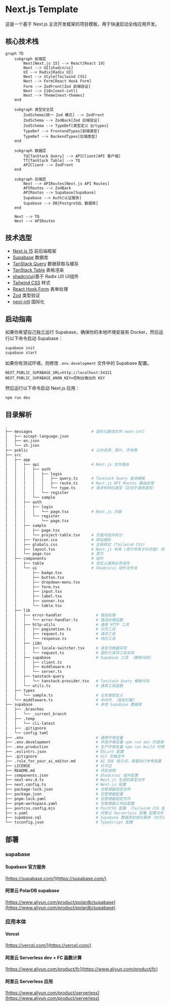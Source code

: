 # Next.js Template

这是一个基于 Next.js 主流开发框架的项目模板，用于快速启动全栈应用开发。

## 核心技术栈

```mermaid
graph TD
    subgraph 前端层
        Next[Next.js 15] --> React[React 19]
        Next --> UI[shadcn/ui]
        UI --> Radix[Radix UI]
        Next --> Style[Tailwind CSS]
        Next --> Form[React Hook Form]
        Form --> ZodFront[Zod 前端验证]
        Next --> I18n[next-intl]
        Next --> Theme[next-themes]
    end
    
    subgraph 类型安全层
        ZodSchema[统一 Zod 模式] --> ZodFront
        ZodSchema --> ZodBack[Zod 后端验证]
        ZodSchema --> TypeDef[类型定义 @/types]
        TypeDef --> FrontendTypes[前端类型]
        TypeDef --> BackendTypes[后端类型]
    end
    
    subgraph 数据层
        TQ[TanStack Query] --> APIClient[API 客户端]
        TT[TanStack Table] --> TQ
        APIClient --> ZodFront
    end
    
    subgraph 后端层
        Next --> APIRoutes[Next.js API Routes]
        APIRoutes --> ZodBack
        APIRoutes --> Supabase[Supabase]
        Supabase --> Auth[认证服务]
        Supabase --> DB[PostgreSQL 数据库]
    end
    
    Next --> TQ
    Next --> APIRoutes
```

## 技术选型

- [Next.js 15](https://nextjs.org/)
  前后端框架
- [Supabase](https://supabase.com/)
  数据库
- [TanStack Query](https://tanstack.com/query/v5/)
  数据获取与缓存
- [TanStack Table](https://tanstack.com/table/v8/)
  表格渲染
- [shadcn/ui](https://ui.shadcn.com/)(基于 Radix UI)
  UI组件
- [Tailwind CSS](https://tailwindcss.com/)
  样式
- [React Hook Form](https://react-hook-form.com/)
  表单处理
- [Zod](https://zod.dev/)
  类型验证
- [next-intl](https://next-intl.dev/)
  国际化

## 启动指南

如果你希望自己独立运行 Supabase，确保你的本地环境安装有 Docker，然后运行以下命令启动 Supabase：

```bash
supabase init
supabase start
```

如果你有测试环境，则修改 `.env.development` 文件中的 Supabase 配置。

```env
NEXT_PUBLIC_SUPABASE_URL=http://localhost:54321
NEXT_PUBLIC_SUPABASE_ANON_KEY=控制台输出的 KEY
```

然后运行以下命令启动 Next.js 应用：

```bash
npm run dev
```

## 目录解析

```bash
.
├── messages                          # 国际化翻译文件 next-intl
│   ├── accept-language.json
│   ├── en.json
│   └── zh.json
├── public                            # 公共资源，图片、字体等
├── src
│   ├── app
│   │   ├── api                       # Next.js 文件路由
│   │   │   ├── auth
│   │   │   │   ├── login
│   │   │   │   │   ├── query.ts      # Tanstack Query 查询模板
│   │   │   │   │   ├── route.ts      # Next.js API Routes 路由处理
│   │   │   │   │   └── type.ts       # 请求和响应类型（区别于通用类型）
│   │   │   │   └── register
│   │   │   └── sample
│   │   ├── auth          
│   │   │   ├── login
│   │   │   │   └── page.tsx          # Next.js 页面
│   │   │   └── register
│   │   │       └── page.tsx
│   │   ├── sample
│   │   │   ├── page.tsx
│   │   │   └── project-table.tsx     # 页面内组件拆分
│   │   ├── favicon.ico               # 网站图标
│   │   ├── globals.css               # 全局样式 (Tailwind CSS)
│   │   ├── layout.tsx                # Next.js 布局 (用于所有子孙页面) 初始化 Tanstack Query 和 Supabase 客户端
│   │   └── page.tsx                  # 首页
│   ├── components                    # 组件
│   │   ├── table                     # 自定义通用业务组件
│   │   └── ui                        # Shadcn/ui 组件文件夹
│   │       ├── badge.tsx
│   │       ├── button.tsx
│   │       ├── dropdown-menu.tsx
│   │       ├── form.tsx
│   │       ├── input.tsx
│   │       ├── label.tsx
│   │       ├── sonner.tsx
│   │       └── table.tsx
│   ├── lib
│   │   ├── error-handler               # 错误处理
│   │   │   └── error-handler.ts        # 错误处理函数
│   │   ├── http-utils                  # 通用 HTTP 工具
│   │   │   ├── pagination.ts           # 分页工具
│   │   │   ├── request.ts              # 请求工具
│   │   │   └── response.ts             # 响应工具
│   │   ├── i18n
│   │   │   ├── locale-switcher.tsx     # 语言切换器实现
│   │   │   └── request.ts              # 国际化请求工具实现
│   │   ├── supabase                    # Supabase 工具 （模板代码）
│   │   │   ├── client.ts               
│   │   │   ├── middleware.ts      
│   │   │   └── server.ts
│   │   ├── tanstack-query
│   │   │   └── tanstack-provider.tsx   # Tanstack Query 模板代码
│   │   └── utils.ts                    # 通用工具函数
│   ├── types
│   │   └── sample.ts                   # 业务类型定义
│   └── middleware.ts                   # 中间件 （鉴权拦截）
├── supabase                            # 本地 Supabase 数据库
│   ├── .branches
│   │   └── _current_branch
│   ├── .temp
│   │   └── cli-latest
│   ├── .gitignore
│   └── config.toml
├── .env                                # 通用环境变量
├── .env.development                    # 开发环境变量 npm run dev 时使用
├── .env.production                     # 生产环境变量 npm run build 时使用（建议集成至 CI/CD 流水线）
├── .eslintrc.json                      # ESLint 配置
├── .gitignore                          # Git 忽略文件
├── .rule_for_your_ai_editor.md         # AI IDE 提示词，需要自行参考配置
├── LICENSE                             # 许可证
├── README.md                           # 项目说明
├── components.json                     # Shadcn/ui 组件配置
├── next-env.d.ts                       # Next.js 生成的类型文件
├── next.config.ts                      # Next.js 配置
├── package-lock.json                   # 包管理器锁定文件
├── package.json                        # 包管理器配置
├── pnpm-lock.yaml                      # 包管理器锁定文件
├── pnpm-workspace.yaml                 # 包管理器工作区配置
├── postcss.config.mjs                  # PostCSS 配置 （Tailwind CSS 配置）
├── s.yaml                              # 阿里云 Serverless 部署 配置文件
├── supabase.sql                        # Supabase 数据库初始化脚本（也可以自行添加 migration 文件夹）
└── tsconfig.json                       # TypeScript 配置
```

## 部署
### supabase

#### Supabase 官方服务
[https://supabase.com/](https://supabase.com/)
#### 阿里云 PolarDB supabase
[https://www.aliyun.com/product/polardb/supabase](https://www.aliyun.com/product/polardb/supabase)


### 应用本体
#### Vercel
[https://vercel.com/](https://vercel.com/)

#### 阿里云 Serverless dev + FC 函数计算
[https://www.aliyun.com/product/fc](https://www.aliyun.com/product/fc)

#### 阿里云 Serverless 应用
[https://www.aliyun.com/product/serverless](https://www.aliyun.com/product/serverless)